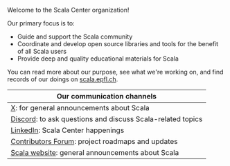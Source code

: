 Welcome to the Scala Center organization!

Our primary focus is to:

- Guide and support the Scala community
- Coordinate and develop open source libraries and tools for the benefit of all
    Scala users
- Provide deep and quality educational materials for Scala

You can read more about our purpose, see what we're working on, and find records
of our doings on [scala.epfl.ch](https://scala.epfl.ch/).

| Our communication channels                                                                                |
| ----------------------------------------------------------------------------------------------------------|
| [X](https://x.com/scala_lang): for general announcements about Scala                               |
| [Discord](https://discord.gg/q8VJD4tCK4): to ask questions and discuss Scala-related topics               |
| [LinkedIn](https://www.linkedin.com/company/scala-center/): Scala Center happenings                       |
| [Contributors Forum](https://contributors.scala-lang.org/c/scala-center/25): project roadmaps and updates |
| [Scala website](https://scala-lang.org/blog): general announcements about Scala                           |
